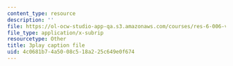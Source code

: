 ```yaml
---
content_type: resource
description: ''
file: https://ol-ocw-studio-app-qa.s3.amazonaws.com/courses/res-6-006-video-demonstrations-in-lasers-and-optics-spring-2008/4c0681b74a5008c518a225c649e0f674_--Zi_cn4kPE.srt
file_type: application/x-subrip
resourcetype: Other
title: 3play caption file
uid: 4c0681b7-4a50-08c5-18a2-25c649e0f674
---
```

